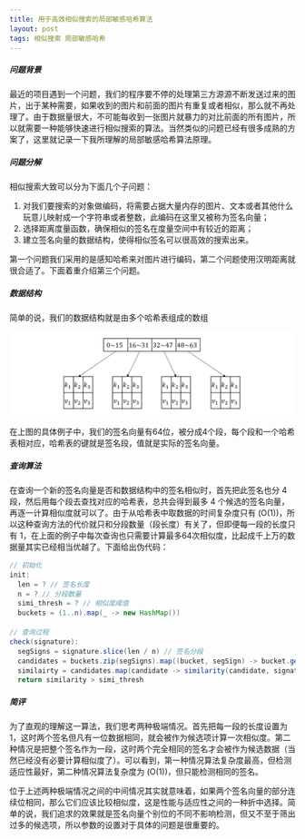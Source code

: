 ```yaml
---
title: 用于高效相似搜索的局部敏感哈希算法
layout: post
tags: 相似搜索 局部敏感哈希
---
```


##### 问题背景

最近的项目遇到一个问题，我们的程序要不停的处理第三方源源不断发送过来的图片，出于某种需要，如果收到的图片和前面的图片有重复或者相似，那么就不再处理了。由于数据量很大，不可能每收到一张图片就暴力的对比前面的所有图片，所以就需要一种能够快速进行相似搜索的算法。当然类似的问题已经有很多成熟的方案了，这里就记录一下我所理解的局部敏感哈希算法原理。

##### 问题分解

相似搜索大致可以分为下面几个子问题：
1. 对我们要搜索的对象做编码，将需要占据大量内存的图片、文本或者其他什么玩意儿映射成一个字符串或者整数，此编码在这里又被称为签名向量；
2. 选择距离度量函数，确保相似的签名在度量空间中有较近的距离；
3. 建立签名向量的数据结构，使得相似签名可以很高效的搜索出来。

第一个问题我们采用的是感知哈希来对图片进行编码，第二个问题使用汉明距离就很合适了。下面着重介绍第三个问题。

##### 数据结构

简单的说，我们的数据结构就是由多个哈希表组成的数组

![](/resources/2020-03-25-local-sensitive-hash-for-similarity-search/buckets.png)

在上图的具体例子中，我们的签名向量有64位，被分成4个段，每个段和一个哈希表相对应，哈希表的键就是签名段，值就是实际的签名向量。

##### 查询算法

在查询一个新的签名向量是否和数据结构中的签名相似时，首先把此签名也分 4 段，然后用每个段去查找对应的哈希表，总共会得到最多 4 个候选的签名向量，再逐一计算相似度就可以了。由于从哈希表中取数据的时间复杂度只有 \(O(1)\)，所以这种查询方法的代价就只和分段数量（段长度）有关了，但即便每一段的长度只有 1，在上面的例子中每次查询也只需要计算最多64次相似度，比起成千上万的数据量其实已经相当优越了。下面给出伪代码：

```java
// 初始化
init: 
  len = ? // 签名长度
  n = ? // 分段数量
  simi_thresh = ? // 相似度阈值
  buckets = (1..n).map(_ -> new HashMap())

// 查询过程
check(signature):
  segSigns = signature.slice(len / n) // 签名分段
  candidates = buckets.zip(segSigns).map((bucket, segSign) -> bucket.get(segSign))
  similairty = candidates.map(candidate -> similarity(candidate, signature)).max()
  return similarity > simi_thresh

```

##### 简评

为了直观的理解这一算法，我们思考两种极端情况。首先把每一段的长度设置为 1，这时两个签名但凡有一位数据相同，就会被作为候选项计算一次相似度。第二种情况是把整个签名作为一段，这时两个完全相同的签名才会被作为候选数据（当然已经没有必要计算相似度了）。可以看到，第一种情况算法复杂度最高，但检测适应性最好，第二种情况算法复杂度为 \(O(1)\)，但只能检测相同的签名。

位于上述两种极端情况之间的中间情况其实就意味着，如果两个签名向量的部分连续位相同，那么它们应该比较相似度，这是性能与适应性之间的一种折中选择。简单的说，我们追求的效果就是签名向量个别位的不同不影响检测，但又不至于筛出过多的候选项，所以参数的设置对于具体的问题是很重要的。